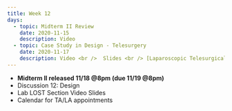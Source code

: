 ```yaml
---
title: Week 12
days:
  - topic: Midterm II Review
    date: 2020-11-15
    description: Video
  - topic: Case Study in Design - Telesurgery
    date: 2020-11-17
    description: Video <br />  Slides <br /> [Laparoscopic Telesurgical Workstation] <br /> [Control of a Telesurgical Workstation]
---
```


- **Midterm II released 11/18 @8pm (due 11/19 @8pm)**
- Discussion 12: Design
- Lab LOST Section Video Slides
- Calendar for TA/LA appointments</a>






